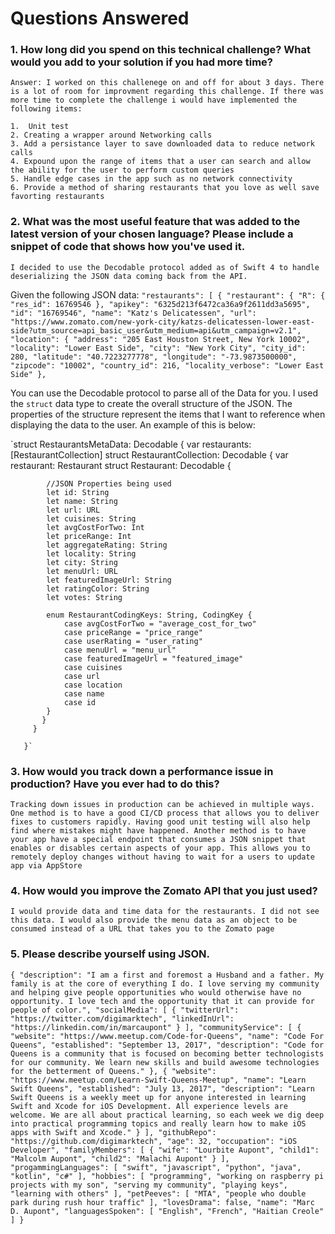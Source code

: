 # Questions Answered

### 1. How long did you spend on this technical challenge? What would you add to your solution if you had more time?
	Answer: I worked on this challenege on and off for about 3 days. There is a lot of room for improvment regarding this challenge. If there was more time to complete the challenge i would have implemented the following items:
	
	1. 	Unit test
	2. Creating a wrapper around Networking calls
	3. Add a persistance layer to save downloaded data to reduce network calls
	4. Expound upon the range of items that a user can search and allow the ability for the user to perform custom queries
	5. Handle edge cases in the app such as no network connectivity
	6. Provide a method of sharing restaurants that you love as well save favorting restaurants
	

### 2. What was the most useful feature that was added to the latest version of your chosen language? Please include a snippet of code that shows how you've used it.

	I decided to use the Decodable protocol added as of Swift 4 to handle deserializing the JSON data coming back from the API.
	
Given the following JSON data:
`"restaurants": [
    {
      "restaurant": {
        "R": {
          "res_id": 16769546
        },
        "apikey": "6325d213f6472ca36a9f2611dd3a5695",
        "id": "16769546",
        "name": "Katz's Delicatessen",
        "url": "https://www.zomato.com/new-york-city/katzs-delicatessen-lower-east-side?utm_source=api_basic_user&utm_medium=api&utm_campaign=v2.1",
        "location": {
          "address": "205 East Houston Street, New York 10002",
          "locality": "Lower East Side",
          "city": "New York City",
          "city_id": 280,
          "latitude": "40.7223277778",
          "longitude": "-73.9873500000",
          "zipcode": "10002",
          "country_id": 216,
          "locality_verbose": "Lower East Side"
        },`
        
  You can use the Decodable protocol to parse all of the Data for you. I used the `struct` data type to create the overall structure of the JSON. The properties of the structure represent the items that I want to reference when displaying the data to the user. An example of this is below:
  
  `struct RestaurantsMetaData: Decodable {
    var restaurants: [RestaurantCollection]
    struct RestaurantCollection: Decodable {
        var restaurant: Restaurant
        struct Restaurant: Decodable {
            
            //JSON Properties being used
            let id: String
            let name: String
            let url: URL
            let cuisines: String
            let avgCostForTwo: Int
            let priceRange: Int
            let aggregateRating: String
            let locality: String
            let city: String
            let menuUrl: URL
            let featuredImageUrl: String
            let ratingColor: String
            let votes: String
            
            enum RestaurantCodingKeys: String, CodingKey {
                case avgCostForTwo = "average_cost_for_two"
                case priceRange = "price_range"
                case userRating = "user_rating"
                case menuUrl = "menu_url"
                case featuredImageUrl = "featured_image"
                case cuisines
                case url
                case location
                case name
                case id
            }
           }
         }
         
       }`
       
       
   

### 3. How would you track down a performance issue in production? Have you ever had to do this?

	Tracking down issues in production can be achieved in multiple ways. One method is to have a good CI/CD process that allows you to deliver fixes to customers rapidly. Having good unit testing will also help find where mistakes might have happened. Another method is to have your app have a special endpoint that consumes a JSON snippet that enables or disables certain aspects of your app. This allows you to remotely deploy changes without having to wait for a users to update app via AppStore

### 4. How would you improve the Zomato API that you just used?

	I would provide data and time data for the restaurants. I did not see this data. I would also provide the menu data as an object to be consumed instead of a URL that takes you to the Zomato page

### 5. Please describe yourself using JSON.

`{
  "description": "I am a first and foremost a Husband and a father. My family is at the core of everything I do. I love serving my community and helping give people opportunities who would otherwise have no opportunity. I love tech and the opportunity that it can provide for people of color.",
  "socialMedia": [
    {
      "twitterUrl": "https://twitter.com/digimarktech",
      "linkedInUrl": "https://linkedin.com/in/marcaupont"
    }
  ],
  "communityService": [
    {
      "website": "https://www.meetup.com/Code-for-Queens",
      "name": "Code For Queens",
      "established": "September 13, 2017",
      "description": "Code for Queens is a community that is focused on becoming better technologists for our community. We learn new skills and build awesome technologies for the betterment of Queens."
    },
    {
      "website": "https://www.meetup.com/Learn-Swift-Queens-Meetup",
      "name": "Learn Swift Queens",
      "established": "July 13, 2017",
      "description": "Learn Swift Queens is a weekly meet up for anyone interested in learning Swift and Xcode for iOS Development. All experience levels are welcome. We are all about practical learning, so each week we dig deep into practical programming topics and really learn how to make iOS apps with Swift and Xcode."
    }
  ],
  "githubRepo": "https://github.com/digimarktech",
  "age": 32,
  "occupation": "iOS Developer",
  "familyMembers": [
    {
      "wife": "Lourbite Aupont",
      "child1": "Malcolm Aupont",
      "child2": "Malachi Aupont"
    }
  ],
  "progammingLanguages": [
    "swift",
    "javascript",
    "python",
    "java",
    "kotlin",
    "c#"
  ],
  "hobbies": [
    "programming",
    "working on raspberry pi projects with my son",
    "serving my community",
    "playing keys",
    "learning with others"
  ],
  "petPeeves": [
    "MTA",
    "people who double park during rush hour traffic"
  ],
  "lovesDrama": false,
  "name": "Marc D. Aupont",
  "languagesSpoken": [
    "English",
    "French",
    "Haitian Creole"
  ]
}`